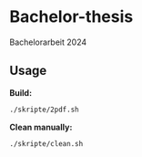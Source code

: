 # Bachelor-thesis

Bachelorarbeit 2024

## Usage

**Build:**
```sh
./skripte/2pdf.sh
```

**Clean manually:**
```sh
./skripte/clean.sh
```
